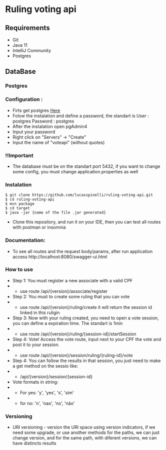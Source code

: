 # Ruling voting api

## Requirements

* Git
* Java 11
* IntelliJ Community
* Postgres

## DataBase

### Postgres
### Configuration : 
* Firts get postgres [Here](https://www.postgresql.org/download/)
* Folow the instalation and define a password, the standart is User : postgres Password : postgres
* After the instalation open pgAdmin4 
* Input your password
* Right click on "Servers" -> "Create" 
* Input the name of "voteapi" (without quotes)

### !!Important 
- The database must be on the standart port 5432, if you want to change some config, you must change application.properties as well 

### Instalation
```shell script
$ git clone https://github.com/lucasspinelli/ruling-voting-api.git
$ cd ruling-voting-api
$ mvn package 
$ cd target 
$ java -jar {name of the file .jar generated}

```

- Clone this repository, and run it on your IDE, then you can test all routes with postman or insomnia

### Documentation: 
- To see all routes and the request body/params, after run application access http://localhost:8080/swagger-ui.html

### How to use 
* Step 1: You must register a new associate with a valid CPF
* * use route /api/{version}/associate/register
* Step 2: You must to create some ruling that you can vote
* * use route /api/{version}/ruling/create it will return the session id linked in this ruligin
* Step 3: Now with your ruling created, you need to open a vote session, you can define a expiration time. The standart is 1min
* * use route /api/{version}/ruling/{session-id}/startSession
* Step 4: Vote! Access the vote route, input next to your CPF the vote and post it to your session.
* * use route /api/{version}/session/ruling/{ruling-id}/vote
* Step 4: You can follow the results in that session, you just need to make a get method on the sessio like: 
* * /api/{version}/session/{session-id}
* Vote formats in string:
 * * For yes: 'y', 'yes', 's', 'sim'
 * * for no: 'n', 'nao', 'no', 'não'

### Versioning 
* URI versioning - version the URI space using version indicators, if we need some upgrade, or use another methods for the paths, we can just change version, and for the same path, with diferent versions, we can have distincts results 
